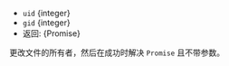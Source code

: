<!-- YAML
added: v10.0.0
-->
* `uid` {integer}
* `gid` {integer}
* 返回: {Promise}

更改文件的所有者，然后在成功时解决 `Promise` 且不带参数。

